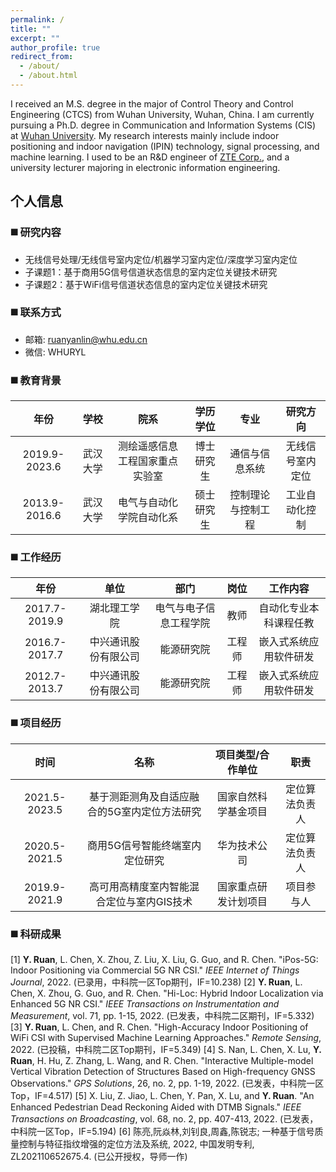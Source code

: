 ```yaml
---
permalink: /
title: ""
excerpt: ""
author_profile: true
redirect_from: 
  - /about/
  - /about.html
---
```


I received an M.S. degree in the major of Control Theory and Control Engineering (CTCS) from Wuhan University, Wuhan, China. I am currently pursuing a Ph.D. degree in Communication and Information Systems (CIS) at <a href="https://www.whu.edu.cn/" target="_blank">Wuhan University</a>. My research interests mainly include indoor positioning and indoor navigation (IPIN) technology, signal processing, and machine learning. I used to be an R&D engineer of <a href="https://www.zte.com.cn/china/" target="_blank">ZTE Corp.</a>, and a university lecturer majoring in electronic information engineering.

个人信息
------
### ◼️ 研究内容

* 无线信号处理/无线信号室内定位/机器学习室内定位/深度学习室内定位
* 子课题1：基于商用5G信号信道状态信息的室内定位关键技术研究
* 子课题2：基于WiFi信号信道状态信息的室内定位关键技术研究

### ◼️ 联系方式

* 邮箱: <ruanyanlin@whu.edu.cn>
* 微信: WHURYL

### ◼️ 教育背景

|年份|学校|院系|学历学位|专业|研究方向|
|:-:|:-:|:-:|:-:|:-:|:-:|
|2019.9-2023.6|武汉大学|测绘遥感信息工程国家重点实验室|博士研究生|通信与信息系统|无线信号室内定位|
|2013.9-2016.6|武汉大学|电气与自动化学院自动化系|硕士研究生|控制理论与控制工程|工业自动化控制|

### ◼️ 工作经历

|年份|单位|部门|岗位|工作内容|
|:-:|:-:|:-:|:-:|:-:|
|2017.7-2019.9|湖北理工学院|电气与电子信息工程学院|教师|自动化专业本科课程任教|
|2016.7-2017.7|中兴通讯股份有限公司|能源研究院|工程师|嵌入式系统应用软件研发|
|2012.7-2013.7|中兴通讯股份有限公司|能源研究院|工程师|嵌入式系统应用软件研发|

### ◼️ 项目经历

|时间|名称|项目类型/合作单位|职责|
|:-:|:-:|:-:|:-:|
|2021.5-2023.5|基于测距测角及自适应融合的5G室内定位方法研究|国家自然科学基金项目|定位算法负责人|
|2020.5-2021.5|商用5G信号智能终端室内定位研究|华为技术公司|定位算法负责人|
|2019.9-2021.9|高可用高精度室内智能混合定位与室内GIS技术|国家重点研发计划项目|项目参与人|

### ◼️ 科研成果

[1]	**Y. Ruan**, L. Chen, X. Zhou, Z. Liu, X. Liu, G. Guo, and R. Chen. "iPos-5G: Indoor Positioning via Commercial 5G NR CSI." *IEEE Internet of Things Journal*, 2022. (已录用，中科院一区Top期刊，IF=10.238)
[2]	**Y. Ruan**, L. Chen, X. Zhou, G. Guo, and R. Chen. "Hi-Loc: Hybrid Indoor Localization via Enhanced 5G NR CSI." *IEEE Transactions on Instrumentation and Measurement*, vol. 71, pp. 1-15, 2022. (已发表，中科院二区期刊，IF=5.332)
[3]	**Y. Ruan**, L. Chen, and R. Chen. "High-Accuracy Indoor Positioning of WiFi CSI with Supervised Machine Learning Approaches." *Remote Sensing*, 2022. (已投稿，中科院二区Top期刊，IF=5.349)
[4]	S. Nan, L. Chen, X. Lu, **Y. Ruan**, H. Hu, Z. Zhang, L. Wang, and R. Chen. "Interactive Multiple-model Vertical Vibration Detection of Structures Based on High-frequency GNSS Observations." *GPS Solutions*, 26, no. 2, pp. 1-19, 2022. (已发表，中科院一区Top，IF=4.517)
[5]	X. Liu, Z. Jiao, L. Chen, Y. Pan, X. Lu, and **Y. Ruan**. "An Enhanced Pedestrian Dead Reckoning Aided with DTMB Signals." *IEEE Transactions on Broadcasting*, vol. 68, no. 2, pp. 407-413, 2022. (已发表，中科院一区Top，IF=5.194)
[6]	陈亮,阮焱林,刘钊良,周鑫,陈锐志; 一种基于信号质量控制与特征指纹增强的定位方法及系统, 2022, 中国发明专利, ZL202110652675.4. (已公开授权，导师一作)
